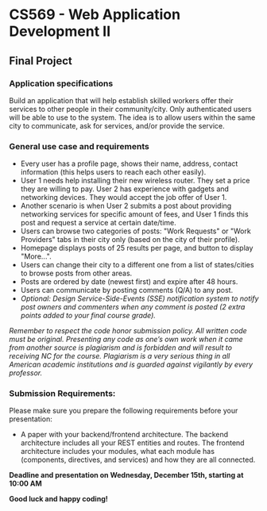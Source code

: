 # CS569 - Web Application Development II
## Final Project 
### Application specifications 
Build an application that will help establish skilled workers offer their services to other people in their community/city. Only authenticated users will be able to use to the system. The idea is to allow users within the same city to communicate, ask for services, and/or provide the service.
### General use case and requirements
* Every user has a profile page, shows their name, address, contact information (this helps users to reach each other easily).
* User 1 needs help installing their new wireless router. They set a price they are willing to pay. User 2 has experience with gadgets and networking devices. They would accept the job offer of User 1.
* Another scenario is when User 2 submits a post about providing networking services for specific amount of fees, and User 1 finds this post and request a service at certain date/time.
* Users can browse two categories of posts: "Work Requests" or "Work Providers" tabs in their city only (based on the city of their profile). 
* Homepage displays posts of 25 results per page, and button to display "More...".
* Users can change their city to a different one from a list of states/cities to browse posts from other areas.
* Posts are ordered by date (newest first) and expire after 48 hours.
* Users can communicate by posting comments (Q/A)  to any post.
* *Optional: Design Service-Side-Events (SSE) notification system to notify post owners and commenters when any comment is posted (2 extra points added to your final course grade).*
      
*Remember to respect the code honor submission policy. All written code must be original. Presenting any code as one’s own work when it came from another source is plagiarism and is forbidden and will result to receiving NC for the course. Plagiarism is a very serious thing in all American academic institutions and is guarded against vigilantly by every professor.*
  
### Submission Requirements:
Please make sure you prepare the following requirements before your presentation:  
* A paper with your backend/frontend architecture. The backend architecture includes all your REST entities and routes. The frontend architecture includes your modules, what each module has (components, directives, and services) and how they are all connected.

**Deadline and presentation on Wednesday, December 15th, starting at 10:00 AM** 
  
**Good luck and happy coding!**
